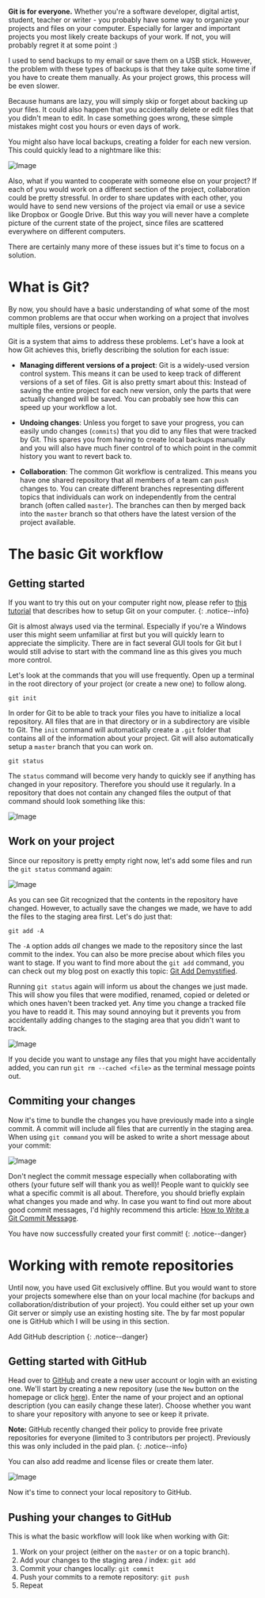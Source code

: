 
**Git is for everyone.** 
Whether you're a software developer, digital artist, student, teacher or writer - 
you probably have some way to organize your projects and files on your computer.
Especially for larger and important projects you most likely create backups of your work.
If not, you will probably regret it at some point :)

I used to send backups to my email or save them on a USB stick. 
However, the problem with these types of backups is that they take quite some time if
you have to create them manually. As your project grows, this process will be even slower.

Because humans are lazy, you will simply skip or forget about backing up your files. 
It could also happen that you accidentally delete or edit files that you didn't mean to edit.
In case something goes wrong, these simple mistakes might cost you hours or even days of work.

You might also have local backups, creating a folder for each new version.
This could quickly lead to a nightmare like this:

![Image](/assets/img/test.PNG)

Also, what if you wanted to cooperate with someone else on your project?
If each of you would work on a different section of the project, collaboration could be pretty
stressful. In order to share updates with each other, you would have to send
new versions of the project via email or use a sevice like Dropbox or Google Drive.
But this way you will never have a complete picture of the current state of the project,
since files are scattered everywhere on different computers.

There are certainly many more of these issues but it's time to focus on a solution.

# What is Git?

By now, you should have a basic understanding of what some of the most common problems are that
occur when working on a project that involves multiple files, versions or people.

Git is a system that aims to address these problems.
Let's have a look at how Git achieves this, briefly describing the solution for each issue:

- **Managing different versions of a project**:
Git is a widely-used version control system. This means it can be used to keep track of
different versions of a set of files. Git is also pretty smart about this: Instead of
saving the entire project for each new version, only the parts that were actually changed
will be saved. You can probably see how this can speed up your workflow a lot.

- **Undoing changes**:
Unless you forget to save your progress, you can easily undo changes (`commits`) that you did to
any files that were tracked by Git. This spares you from having to create local backups manually
and you will also have much finer control of to which point in the commit history you want to
revert back to.

- **Collaboration**:
The common Git workflow is centralized. This means you have one shared repository that all members of
a team can `push` changes to. You can create different branches representing different topics that
individuals can work on independently from the central branch (often called `master`).
The branches can then by merged back into the `master` branch so that others have the latest version
of the project available.



# The basic Git workflow
## Getting started

If you want to try this out on your computer right now, please refer to [this tutorial]() that describes
how to setup Git on your computer.
{: .notice--info}

Git is almost always used via the terminal. Especially if you're a Windows user this might seem 
unfamiliar at first but you will quickly learn to appreciate the simplicity. There are in fact several
GUI tools for Git but I would still advise to start with the command line as this gives you much more control. 

Let's look at the commands that you will use frequently. Open up a terminal in the 
root directory of your project (or create a new one) to follow along.

```
git init
```

In order for Git to be able to track your files you have to initialize a local repository.
All files that are in that directory or in a subdirectory are visible
to Git. The `init` command will automatically create a `.git` folder that contains all of the information about
your project. Git will also automatically setup a `master` branch that you can work on.

```
git status
```

The `status` command will become very handy to quickly see if anything has changed in your repository.
Therefore you should use it regularly. In a repository that does not contain any changed files the output of that
command should look something like this:

![Image](/assets/img/test2.png)

## Work on your project
Since our repository is pretty empty right now, let's add some files and run the `git status` command again:

![Image](/assets/img/test3.png)

As you can see Git recognized that the contents in the repository have changed. However, to actually save the changes
we made, we have to add the files to the staging area first. Let's do just that:

```
git add -A
```

The `-A` option adds *all* changes we made to the repository since the last commit to the index. 
You can also be more precise about which files you want to stage. If you want to find more about the `git add`
command, you can check out my blog post on exactly this topic: [Git Add Demystified]().

Running `git status` again will inform us about the changes we just made. This will show you files that were modified,
renamed, copied or deleted or which ones haven't been tracked yet. Any time you change a tracked file you have to readd it.
This may sound annoying but it prevents you from accidentally adding changes to the staging area that you didn't want to track.

![Image](/assets/img/test4.png)

If you decide you want to unstage any files that you might have accidentally added, you can run
`git rm --cached <file>` as the terminal message points out.

## Commiting your changes

Now it's time to bundle the changes you have previously made into a single commit. A commit will include all
files that are currently in the staging area. When using `git command` you will be asked to write a short message about
your commit:  

![Image](/assets/img/test5.png)

Don't neglect the commit message especially when collaborating with others (your future self will thank you as well)! 
People want to quickly see what a specific commit is all about. Therefore, you should briefly explain what changes you made and why.
In case you want to find out more about good commit messages, I'd highly recommend this article: 
[How to Write a Git Commit Message](https://chris.beams.io/posts/git-commit/).

You have now successfully created your first commit!
{: .notice--danger}


# Working with remote repositories

Until now, you have used Git exclusively offline. But you would want to store your projects somewhere else than on your local
machine (for backups and collaboration/distribution of your project). You could either set up your own Git server or simply
use an existing hosting site. The by far most popular one is GitHub which I will be using in this section.

Add GitHub description
{: .notice--danger}

## Getting started with GitHub

Head over to [GitHub](https://github.com/) and create a new user account or login with an existing one.
We'll start by creating a new repository (use the `New` button on the homepage or click [here](https://github.com/new)). 
Enter the name of your project and an optional description (you can easily change these later). Choose whether you want to share your repository with anyone to see or keep it private.

**Note:** GitHub recently changed their policy to provide free private repositories for everyone (limited to 3 contributors per
project). Previously this was only included in the paid plan.
{: .notice--info}

You can also add readme and license files or create them later.

![Image](/assets/img/test6.png)

Now it's time to connect your local repository to GitHub.

## Pushing your changes to GitHub




This is what the basic workflow will look like when working with Git:
1. Work on your project (either on the `master` or on a topic branch).
2. Add your changes to the staging area / index: `git add`
3. Commit your changes locally: `git commit`
4. Push your commits to a remote repository: `git push`
5. Repeat
